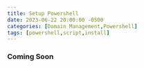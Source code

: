 ```yaml
---
title: Setup Powershell
date: 2023-06-22 20:00:00 -0500
categories: [Domain Management,Powershell]
tags: [powershell,script,install]
---
```


### Coming Soon
```powershell

```